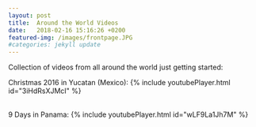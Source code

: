 ```yaml
---
layout: post
title:  Around the World Videos
date:   2018-02-16 15:16:26 +0200
featured-img: /images/frontpage.JPG
#categories: jekyll update
---
```


Collection of videos from all around the world just getting started:


Christmas 2016 in Yucatan (Mexico):
{% include youtubePlayer.html id="3iHdRsXJMcI" %}
<br><br>

9 Days in Panama:
{% include youtubePlayer.html id="wLF9La1Jh7M" %}
<br><br>
